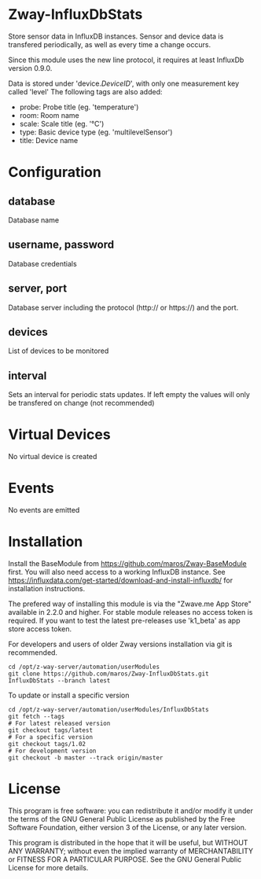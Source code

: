 # Zway-InfluxDbStats

Store sensor data in InfluxDB instances. Sensor and device data is transfered
periodically, as well as every time a change occurs.

Since this module uses the new line protocol, it requires at least InfluxDb
version 0.9.0.

Data is stored under 'device.$DeviceID$', with only one measurement key 
called 'level' The following tags are also added:

* probe: Probe title (eg. 'temperature')
* room: Room name
* scale: Scale title (eg. '°C')
* type: Basic device type (eg. 'multilevelSensor')
* title: Device name

# Configuration

## database

Database name

## username, password

Database credentials

## server, port

Database server including the protocol (http:// or https://) and the port.

## devices

List of devices to be monitored

## interval

Sets an interval for periodic stats updates. If left empty the values will only be transfered on change (not recommended)

# Virtual Devices

No virtual device is created

# Events

No events are emitted

# Installation

Install the BaseModule from https://github.com/maros/Zway-BaseModule first.
You will also need access to a working InfluxDB instance. See 
https://influxdata.com/get-started/download-and-install-influxdb/ for
installation instructions.

The prefered way of installing this module is via the "Zwave.me App Store"
available in 2.2.0 and higher. For stable module releases no access token is 
required. If you want to test the latest pre-releases use 'k1_beta' as 
app store access token.

For developers and users of older Zway versions installation via git is 
recommended.

```shell
cd /opt/z-way-server/automation/userModules
git clone https://github.com/maros/Zway-InfluxDbStats.git InfluxDbStats --branch latest
```

To update or install a specific version
```shell
cd /opt/z-way-server/automation/userModules/InfluxDbStats
git fetch --tags
# For latest released version
git checkout tags/latest
# For a specific version
git checkout tags/1.02
# For development version
git checkout -b master --track origin/master
```

# License

This program is free software: you can redistribute it and/or modify
it under the terms of the GNU General Public License as published by
the Free Software Foundation, either version 3 of the License, or any 
later version.

This program is distributed in the hope that it will be useful,
but WITHOUT ANY WARRANTY; without even the implied warranty of
MERCHANTABILITY or FITNESS FOR A PARTICULAR PURPOSE. See the
GNU General Public License for more details.
